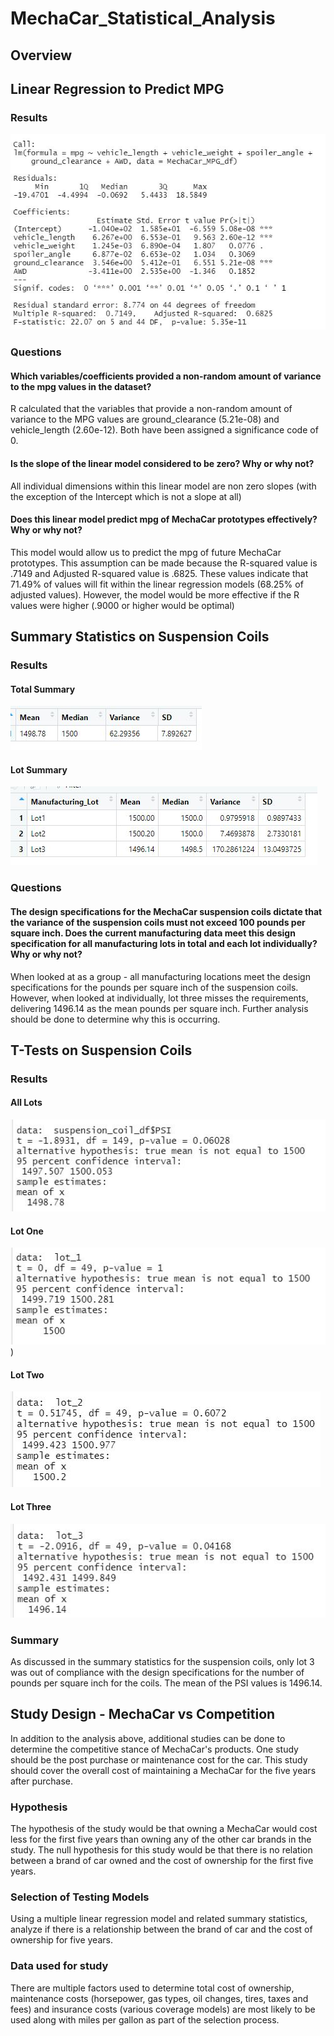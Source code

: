 # MechaCar_Statistical_Analysis

## Overview 

## Linear Regression to Predict MPG 

### Results
![Linear Regression Results](https://github.com/klbrabec/MechaCar_Statistical_Analysis/blob/main/lmimage.JPG)

### Questions 
#### Which variables/coefficients provided a non-random amount of variance to the mpg values in the dataset?
R calculated that the variables that provide a non-random amount of variance to the MPG values are ground_clearance (5.21e-08)  and vehicle_length (2.60e-12). Both have been assigned a significance code of 0.  

#### Is the slope of the linear model considered to be zero?  Why or why not? 
All individual dimensions within this linear model are non zero slopes (with the exception of the Intercept which is not a slope at all) 

#### Does this linear model predict mpg of MechaCar prototypes effectively?  Why or why not?
This model would allow us to predict the mpg of future MechaCar prototypes.  This assumption can be made because the R-squared value is .7149 and Adjusted R-squared value is .6825.  These values indicate that 71.49% of values will fit within the linear regression models (68.25% of adjusted values).  However, the model would be more effective if the R values were higher (.9000 or higher would be optimal) 

## Summary Statistics on Suspension Coils 

### Results 
#### Total Summary 
![Total Summary](https://github.com/klbrabec/MechaCar_Statistical_Analysis/blob/main/totalsummary.JPG) 

#### Lot Summary
![Lot Summary](https://github.com/klbrabec/MechaCar_Statistical_Analysis/blob/main/lotsummary.JPG)


### Questions 
#### The design specifications for the MechaCar suspension coils dictate that the variance of the suspension coils must not exceed 100 pounds per square inch. Does the current manufacturing data meet this design specification for all manufacturing lots in total and each lot individually? Why or why not?

When looked at as a group - all manufacturing locations meet the design specifications for the pounds per square inch of the suspension coils.  However, when looked at individually, lot three misses the requirements, delivering 1496.14 as the mean pounds per square inch.  Further analysis should be done to determine why this is occurring. 

## T-Tests on Suspension Coils 
### Results 
#### All Lots 
![ALL Lots TTest](https://github.com/klbrabec/MechaCar_Statistical_Analysis/blob/main/T-test_all.JPG)
#### Lot One 
![Lot 1 TTest](https://github.com/klbrabec/MechaCar_Statistical_Analysis/blob/main/t-test_lot1.JPG))
#### Lot Two 
![Lot 2 TTest](https://github.com/klbrabec/MechaCar_Statistical_Analysis/blob/main/T-test_lot2.JPG)
#### Lot Three
![Lot 3TTest](https://github.com/klbrabec/MechaCar_Statistical_Analysis/blob/main/T-test_lot3.JPG)

### Summary 
As discussed in the summary statistics for the suspension coils, only lot 3 was out of compliance with the design specifications for the number of pounds per square inch for the coils.  The mean of the PSI values is 1496.14.

## Study Design - MechaCar vs Competition 
In addition to the analysis above, additional studies can be done to determine the competitive stance of MechaCar's products.  One study should be the post purchase or maintenance cost for the car.  This study should cover the overall cost of maintaining a MechaCar for the five years after purchase.   
### Hypothesis
The hypothesis of the study would be that owning a MechaCar would cost less for the first five years than owning any of the other car brands in the study.    The null hypothesis for this study would be that there is no relation between a brand of car owned and the cost of ownership for the first five years.  
### Selection of Testing Models 
Using a multiple linear regression model and related summary statistics, analyze if there is a relationship between the brand of car and the cost of ownership for five years.
### Data used for study 
There are multiple factors used to determine total cost of ownership, maintenance costs (horsepower, gas types, oil changes, tires, taxes and fees) and insurance costs (various coverage models) are most likely to be used along with miles per gallon as part of the selection process.  
